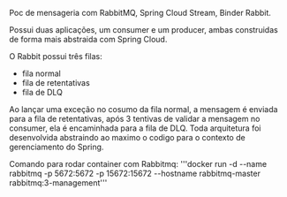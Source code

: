Poc de mensageria com RabbitMQ, Spring Cloud Stream, Binder Rabbit.

Possui duas aplicações, um consumer e um producer, ambas construidas de forma mais abstraida com Spring Cloud.

O Rabbit possui três filas:
* fila normal
* fila de retentativas
* fila de DLQ

Ao lançar uma exceção no cosumo da fila normal, a mensagem é enviada para a fila de retentativas, após 3 tentivas de validar a mensagem no consumer, ela é encaminhada para a fila de DLQ.
Toda arquitetura foi desenvolvida abstraindo ao maximo o codigo para o contexto de gerenciamento do Spring.

Comando para rodar container com Rabbitmq:
'''docker run -d --name rabbitmq -p 5672:5672 -p 15672:15672 --hostname rabbitmq-master rabbitmq:3-management'''
